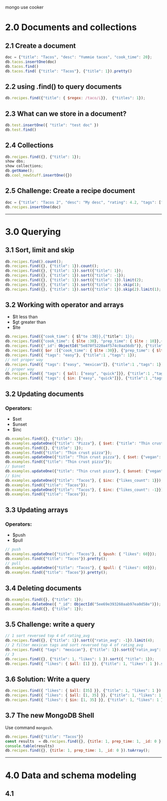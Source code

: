 mongo
use cooker

# 2.0 Documents and collections

## 2.1 Create a document
```javascript
doc = {"title": "Tacos", "desc": "Yummie tacos", "cook_time": 20};
db.tacos.insertOne(doc)
db.tacos.find()
db.tacos.find( {"title": "Tacos"}, {"title": 1}).pretty()
```

## 2.2 using .find() to query documents 
```javascript
db.recipes.find({"title": { $regex: /taco/i}},  {"titles": 1});
```

## 2.3 What can we store in a document?
```javascript
db.test.insertOne({ "title": "test doc" })
db.test.find()
```

## 2.4 Collections
```javascript
db.recipes.find({}, {"title": 1});
show dbs;
show collections;
db.getName();
db.cool_newStuff.insertOne({})
```


## 2.5 Challenge: Create a recipe document
```javascript
doc = {"title": "Tacos 2", "desc": "My desc", "rating": 4.2, "tags": ["traditional", "Mexican"], "comments": [{"body": "I love these! They are so fluffy!", "date": {"$date": "2000-01-03T18:42:30Z"},"name": "Grace Hopper","user_id": 2}],	"directions": ["Put seasoning on chicken breasts", "Grill until done", "Chop chicken into pieces", "Put in tortillas"], 	"ingredients": [{"name": "chicken breast","quantity": {"amount": 1,"unit": "lbs"}},{"name": "taco seasoning","quantity":{"amount": 2,"unit": "oz"}},{"name": "small flour tortillas","quantity": {"amount": 12,"unit": "oz"}}]} 
db.recipes.insertOne(doc)
```

***
# 3.0 Querying

## 3.1 Sort, limit and skip

```javascript
db.recipes.find().count();
db.recipes.find({}, {"title": 1}).count();
db.recipes.find({}, {"title": 1}).sort({"title": 1});
db.recipes.find({}, {"title": 1}).sort({"title": -1});
db.recipes.find({}, {"title": 1}).sort({"title": 1}).limit(2);
db.recipes.find({}, {"title": 1}).sort({"title": 1}).skip(1);
db.recipes.find({}, {"title": 1}).sort({"title": 1}).skip(2).limit(1);
```

## 3.2 Working with operator and arrays
- $lt  less than
- $gt     greater than
- $lte 
```javascript
db.recipes.find({"cook_time": { $l"te :30}},{"title": 1});
db.recipes.find({"cook_time": { $lte :30}, "prep_time": { $lte : 10}},{"title": 1});
db.recipes.find({"_id": ObjectId("5e878f5220a4f574c0aa56db")}, {"title": 1, "prep_time": 1 ,"cook_time": 1})
db.recipes.find({ $or :[{"cook_time": { $lte :30}}, {"prep_time": { $lte : 10}}]},{"title": 1});
db.recipes.find({ "tags": "easy"}, {"title":1 ,"tags": 1});
// not proper way
db.recipes.find({ "tags": ["easy", "mexican"]}, {"title":1 ,"tags": 1}); 
// proper way
db.recipes.find({ "tags": { $all: ["easy", "quick"]}}, {"title":1 ,"tags": 1}); 
db.recipes.find({ "tags": { $in: ["easy", "quick"]}}, {"title":1 ,"tags": 1}); 

```

## 3.2 Updating documents
### Operators:
- $set
- $unset
- $inc

```javascript
db.examples.find({}, {"title": 1});
db.examples.updateOne({"title": "Pizza"}, { $set: {"title": "Thin crust pizza"}});
db.examples.find({}, {"title": 1});
db.examples.find({"title": "Thin crust pizza"});
db.examples.updateOne({"title": "Thin crust pizza"}, { $set: {"vegan": false}});
db.examples.find({"title": "Thin crust pizza"});
// $unset
db.examples.updateOne({"title": "Thin crust pizza"}, { $unset: {"vegan": false}});
// $inc 
db.examples.updateOne({"title": "Tacos"}, { $inc: {"likes_count": 1}});
db.examples.find({"title": "Tacos"});
db.examples.updateOne({"title": "Tacos"}, { $inc: {"likes_count": -1}});
db.examples.find({"title": "Tacos"});
```

## 3.3 Updating arrays

### Operators:
- $push
- $pull 
```javascript
// push
db.examples.updateOne({"title": "Tacos"}, { $push: { "likes": 60}});
db.examples.find({"title": "Tacos"}).pretty();
// pull
db.examples.updateOne({"title": "Tacos"}, { $pull: { "likes": 60}});
db.examples.find({"title": "Tacos"}).pretty();
```

## 3.4 Deleting documents

```javascript
db.examples.find({}, {"title": 1});
db.examples.deleteOne({ "_id": ObjectId("5ee69e393260aab97ea0d58e")});
db.examples.find({}, {"title": 1});
```

## 3.5 Challenge: write a query
```javascript
// 1 sort reversed top 4 of rating_avg
db.recipes.find({}, {"title": 1}).sort({"ratin_avg": -1}).limit(4); 
// 2 filter mexican tags and sort reversed top 4 of rating_avg 
db.recipes.find({ "tags": "mexican"}, {"title": 1}).sort({"ratin_avg": -1}).limit(4);
// 3
db.recipes.find({}, {"title": 1, "likes": 1 }).sort({ "title": 1});
db.recipes.find({ "likes": { $all: [1] }}, {"title": 1, "likes": 1 }).sort({ "title": 1});

```

## 3.6 Solution: Write a query
```javascript
db.recipes.find({ "likes": { $all: [35] }}, {"title": 1, "likes": 1 }).sort({ "title": 1});
db.recipes.find({ "likes": { $all: [1, 35] }}, {"title": 1, "likes": 1 }).sort({ "title": 1});
db.recipes.find({ "likes": { $in: [1, 35] }}, {"title": 1, "likes": 1 }).sort({ "title": 1});
```


## 3.7 The new MongoDB Shell

Use command `mongosh`.

```javascript
db.recipes.find({"title": "Tacos"})
const results  = db.recipes.find({}, {title: 1, prep_time: 1, _id: 0 }).toArray();
console.table(results)
db.recipes.find({}, {title: 1, prep_time: 1, _id: 0 }).toArray();
```

***
# 4.0 Data and schema modeling

## 4.1
```javascript
```